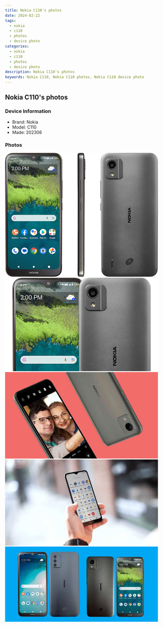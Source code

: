 ```yaml
---
title: Nokia C110's photos
date: 2024-02-22
tags: 
  - nokia
  - c110
  - photos
  - device photo
categories: 
  - nokia
  - c110
  - photos
  - device photo
description: Nokia C110's photos
keywords: Nokia C110, Nokia C110 photos, Nokia C110 device photo
---
```


## Nokia C110's photos

### Device Information

- Brand: Nokia
- Model: C110
- Made: 202306

### Photos

![/images/best-assets/devices/nokia/nokia-c110/1.jpg](/images/best-assets/devices/nokia/nokia-c110/1.jpg)
![/images/best-assets/devices/nokia/nokia-c110/2.jpg](/images/best-assets/devices/nokia/nokia-c110/2.jpg)
![/images/best-assets/devices/nokia/nokia-c110/3.jpg](/images/best-assets/devices/nokia/nokia-c110/3.jpg)
![/images/best-assets/devices/nokia/nokia-c110/4.jpg](/images/best-assets/devices/nokia/nokia-c110/4.jpg)
![/images/best-assets/devices/nokia/nokia-c110/5.jpg](/images/best-assets/devices/nokia/nokia-c110/5.jpg)
